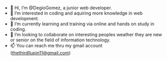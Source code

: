 - 👋 Hi, I’m @DegioGomez, a junior web developer.
- 👀 I’m interested in coding and aquiring more knowledge in web development.
- 🌱 I’m currently learning and training via online and hands on study in coding.
- 💞️ I’m looking to collaborate on interesting peoples weather they are new or senior on the field of information technology.
- 📫 You can reach me thru my gmail account (thethirdllupin11@gmail.com)

<!---
DegioGomez/DegioGomez is a ✨ special ✨ repository because its `README.md` (this file) appears on your GitHub profile.
You can click the Preview link to take a look at your changes.
--->
